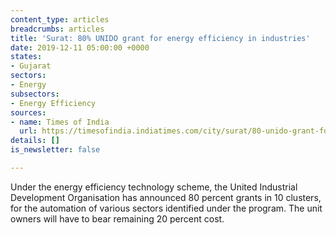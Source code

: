 ```yaml
---
content_type: articles
breadcrumbs: articles
title: 'Surat: 80% UNIDO grant for energy efficiency in industries'
date: 2019-12-11 05:00:00 +0000
states:
- Gujarat
sectors:
- Energy
subsectors:
- Energy Efficiency
sources:
- name: Times of India
  url: https://timesofindia.indiatimes.com/city/surat/80-unido-grant-for-energy-efficiency-in-industries/articleshowprint/72416394.cms
details: []
is_newsletter: false

---
```

Under the energy efficiency technology scheme, the United Industrial Development Organisation has announced 80 percent grants in 10 clusters, for the automation of various sectors identified under the program. The unit owners will have to bear remaining 20 percent cost.
